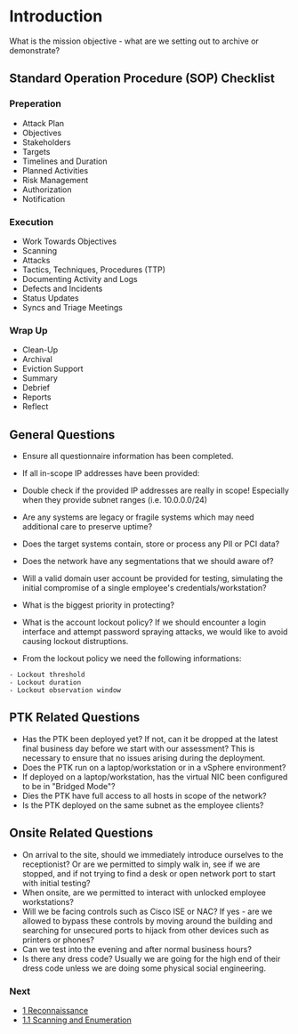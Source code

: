 # Introduction

What is the mission objective - what are we setting out to archive or demonstrate?

## Standard Operation Procedure (SOP) Checklist

### Preperation

* Attack Plan
* Objectives
* Stakeholders
* Targets
* Timelines and Duration
* Planned Activities
* Risk Management
* Authorization
* Notification

### Execution

* Work Towards Objectives
* Scanning
* Attacks
* Tactics, Techniques, Procedures (TTP)
* Documenting Activity and Logs
* Defects and Incidents
* Status Updates
* Syncs and Triage Meetings

### Wrap Up

* Clean-Up
* Archival
* Eviction Support
* Summary
* Debrief
* Reports
* Reflect

## General Questions

* Ensure all questionnaire information has been completed.
* If all in-scope IP addresses have been provided:

* Double check if the provided IP addresses are really in scope! Especially when they provide subnet ranges (i.e. 10.0.0.0/24)
* Are any systems are legacy or fragile systems which may need additional care to preserve uptime?
* Does the target systems contain, store or process any PII or PCI data?
* Does the network have any segmentations that we should aware of?
* Will a valid domain user account be provided for testing, simulating the initial compromise of a single employee's credentials/workstation?
* What is the biggest priority in protecting?
* What is the account lockout policy? If we should encounter a login interface and attempt password spraying attacks, we would like to avoid causing lockout distruptions.

* From the lockout policy we need the following informations:
```
- Lockout threshold
- Lockout duration
- Lockout observation window
```

## PTK Related Questions

* Has the PTK been deployed yet? If not, can it be dropped at the latest final business day before we start with our assessment? This is necessary to ensure that no issues arising during the deployment.
* Does the PTK run on a laptop/workstation or in a vSphere environment?
* If deployed on a laptop/workstation, has the virtual NIC been configured to be in "Bridged Mode"?
* Dies the PTK have full access to all hosts in scope of the network?
* Is the PTK deployed on the same subnet as the employee clients?

## Onsite Related Questions

* On arrival to the site, should we immediately introduce ourselves to the receptionist? Or are we permitted to simply walk in, see if we are stopped, and if not trying to find a desk or open network port to start with initial testing?
* When onsite, are we permitted to interact with unlocked employee workstations?
* Will we be facing controls such as Cisco ISE or NAC? If yes - are we allowed to bypass these controls by moving around the building and searching for unsecured ports to hijack from other devices such as printers or phones?
* Can we test into the evening and after normal business hours?
* Is there any dress code? Usually we are going for the high end of their dress code unless we are doing some physical social engineering.

### Next
- [1 Reconnaissance](https://github.com/0xsyr0/Red-Team-Playbooks/blob/master/1-Reconnaissance/1-Reconnaissance.md)
- [1.1 Scanning and Enumeration](https://github.com/0xsyr0/Red-Team-Playbooks/blob/master/1-Reconnaissance/1.1-Scanning-and-Enumeration.md)
